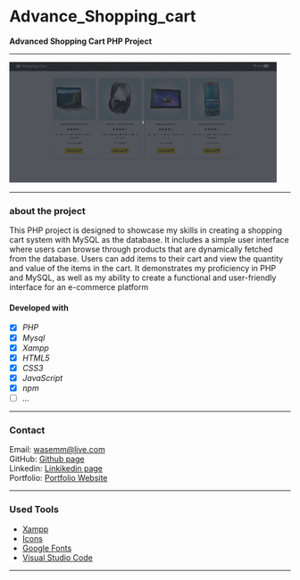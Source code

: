 # Advance_Shopping_cart

**Advanced Shopping Cart PHP Project**

---

![layout](./upload/readmeimg.gif)

---

### about the project

This PHP project is designed to showcase my skills in creating a shopping cart system with MySQL as the database. It includes a simple user interface where users can browse through products that are dynamically fetched from the database. Users can add items to their cart and view the quantity and value of the items in the cart. It demonstrates my proficiency in PHP and MySQL, as well as my ability to create a functional and user-friendly interface for an e-commerce platform

#### Developed with

- [x] _PHP_
- [x] _Mysql_
- [x] _Xampp_
- [x] _HTML5_
- [x] _CSS3_
- [x] _JavaScript_
- [x] _npm_
- [ ] _..._

---

### Contact

Email: <wasemm@live.com> <br>
GitHub: [Github page](https://github.com/altinawiwaseem)<br>
Linkedin: [Linkikedin page](https://www.linkedin.com/in/waseem-altinawi/)<br>
Portfolio: [Portfolio Website](https://altinawiwaseem.vercel.app/)

---

### Used Tools

- [Xampp](https://www.apachefriends.org/)
- [Icons](https://react-icons.github.io/react-icons/)
- [Google Fonts](https://fonts.google.com/)
- [Visual Studio Code](https://code.visualstudio.com/)

---
